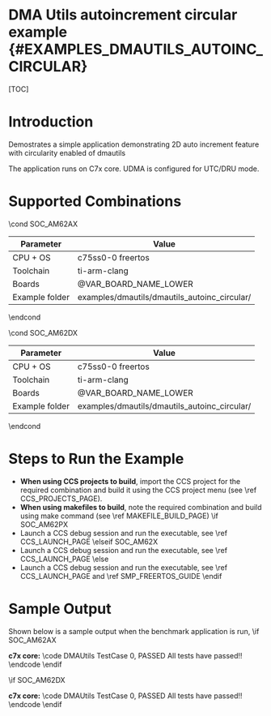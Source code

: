 # DMA Utils autoincrement circular example {#EXAMPLES_DMAUTILS_AUTOINC_CIRCULAR}

[TOC]

# Introduction

Demostrates a simple application demonstrating 2D auto increment feature with circularity enabled of dmautils

The application runs on C7x core. UDMA is configured for UTC/DRU mode.

# Supported Combinations

\cond SOC_AM62AX

 Parameter      | Value
 ---------------|-----------
 CPU + OS       | c75ss0-0 freertos
 Toolchain      | ti-arm-clang
 Boards         | @VAR_BOARD_NAME_LOWER
 Example folder | examples/dmautils/dmautils_autoinc_circular/

\endcond

\cond SOC_AM62DX

 Parameter      | Value
 ---------------|-----------
 CPU + OS       | c75ss0-0 freertos
 Toolchain      | ti-arm-clang
 Boards         | @VAR_BOARD_NAME_LOWER
 Example folder | examples/dmautils/dmautils_autoinc_circular/

\endcond

# Steps to Run the Example

- **When using CCS projects to build**, import the CCS project for the required combination
  and build it using the CCS project menu (see \ref CCS_PROJECTS_PAGE).
- **When using makefiles to build**, note the required combination and build using
  make command (see \ref MAKEFILE_BUILD_PAGE)
\if SOC_AM62PX
- Launch a CCS debug session and run the executable, see \ref CCS_LAUNCH_PAGE
\elseif SOC_AM62X
- Launch a CCS debug session and run the executable, see \ref CCS_LAUNCH_PAGE
\else
- Launch a CCS debug session and run the executable, see \ref CCS_LAUNCH_PAGE and \ref SMP_FREERTOS_GUIDE
\endif

# Sample Output

Shown below is a sample output when the benchmark application is run,
\if SOC_AM62AX

**c7x core:**
\code
DMAUtils TestCase 0,        PASSED
All tests have passed!!
\endcode
\endif

\if SOC_AM62DX

**c7x core:**
\code
DMAUtils TestCase 0,        PASSED
All tests have passed!!
\endcode
\endif